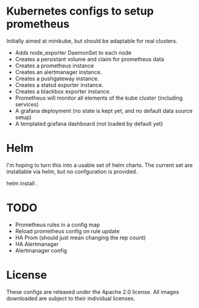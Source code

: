 # Kubernetes configs to setup prometheus

Initially aimed at minikube, but should be adaptable
for real clusters.

- Adds node_exporter DaemonSet to each node
- Creates a persistant volume and claim for prometheus data
- Creates a prometheus instance
- Creates an alertmanager instance.
- Creates a pushgateway instance.
- Creates a statsd exporter instance.
- Creates a blackbox exporter instance.
- Prometheus will monitor all elements of the kube cluster (including
  services)
- A grafana deployment (no state is kept yet, and no default
  data source setup)
- A templated grafana dashboard (not loaded by default yet)

# Helm

I'm hoping to turn this into a usable set of helm charts. The current
set are installable via helm, but no confguration is provided.

  helm install .

# TODO

- Prometheus rules in a config map
- Reload prometheus config on rule update
- HA Prom (should just mean changing the rep count)
- HA Alertmanager
- Alertmanager config

# License

These configs are released under the Apache 2.0 license. All images
downloaded are subject to their individual licenses.
